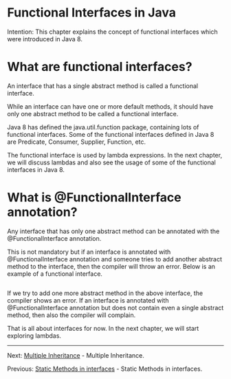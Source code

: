 # Functional Interfaces in Java

Intention: This chapter explains the concept of functional interfaces which were introduced in Java 8.

# What are functional interfaces?

An interface that has a single abstract method is called a functional interface.

While an interface can have one or more default methods, it should have only one abstract method to be called 
a functional interface.

Java 8 has defined the java.util.function package, containing lots of functional interfaces. Some of the functional 
interfaces defined in Java 8 are Predicate, Consumer, Supplier, Function, etc.

The functional interface is used by lambda expressions. In the next chapter, we will discuss lambdas and also see the 
usage of some of the functional interfaces in Java 8.

# What is @FunctionalInterface annotation?

Any interface that has only one abstract method can be annotated with the @FunctionalInterface annotation.

This is not mandatory but if an interface is annotated with @FunctionalInterface annotation and someone tries to 
add another abstract method to the interface, then the compiler will throw an error. Below is an example of 
a functional interface.

```java

```

If we try to add one more abstract method in the above interface, the compiler shows an error. If an interface is 
annotated with @FunctionalInterface annotation but does not contain even a single abstract method, then also 
the compiler will complain.

That is all about interfaces for now. In the next chapter, we will start exploring lambdas.

<hr>

Next: [Multiple Inheritance](chapter_28.md "Multiple Inheritance") - Multiple Inheritance.

Previous: [Static Methods in interfaces](chapter_26.md "Static Methods in interfaces") -
Static Methods in interfaces.